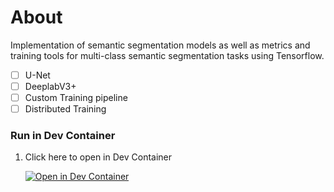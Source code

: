# About

Implementation of semantic segmentation models as well as metrics and training tools for 
multi-class semantic segmentation tasks using Tensorflow.

- [ ] U-Net
- [ ] DeeplabV3+
- [ ] Custom Training pipeline
- [ ] Distributed Training

### Run in Dev Container
1. Click here to open in Dev Container

    [![Open in Dev Container](https://img.shields.io/static/v1?style=for-the-badge&label=Dev+Container&message=Open&color=blue&logo=visualstudiocode)](https://vscode.dev/redirect?url=vscode://ms-vscode-remote.remote-containers/cloneInVolume?url=https://github.com/mosa-2022/semantic-segmentation)
